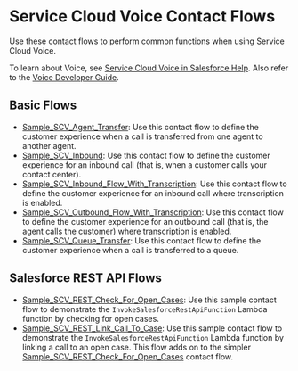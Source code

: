 
# Service Cloud Voice Contact Flows

Use these contact flows to perform common functions when using Service Cloud Voice.

To learn about Voice, see [Service Cloud Voice in Salesforce Help](https://help.salesforce.com/articleView?id=voice_about.htm&type=5). Also refer to the [Voice Developer Guide](https://developer.salesforce.com/docs/atlas.en-us.voice_developer_guide.meta/voice_developer_guide/voice_intro.htm).

## Basic Flows

* [Sample_SCV_Agent_Transfer](Sample_SCV_Agent_Transfer): Use this contact flow to define the customer experience when a call is transferred from one agent to another agent.
* [Sample_SCV_Inbound](Sample_SCV_Inbound): Use this contact flow to define the customer experience for an inbound call (that is, when a customer calls your contact center).
* [Sample_SCV_Inbound_Flow_With_Transcription](Sample_SCV_Inbound_Flow_With_Transcription): Use this contact flow to define the customer experience for an inbound call where transcription is enabled.
* [Sample_SCV_Outbound_Flow_With_Transcription](Sample_SCV_Outbound_Flow_With_Transcription): Use this contact flow to define the customer experience for an outbound call (that is, the agent calls the customer) where transcription is enabled.
* [Sample_SCV_Queue_Transfer](Sample_SCV_Queue_Transfer): Use this contact flow to define the customer experience when a call is transferred to a queue.

## Salesforce REST API Flows

* [Sample_SCV_REST_Check_For_Open_Cases](Sample_SCV_REST_Check_For_Open_Cases): Use this sample contact flow to demonstrate the `InvokeSalesforceRestApiFunction` Lambda function by checking for open cases.
* [Sample_SCV_REST_Link_Call_To_Case](Sample_SCV_REST_Link_Call_To_Case): Use this sample contact flow to demonstrate the `InvokeSalesforceRestApiFunction` Lambda function by linking a call to an open case. This flow adds on to the simpler [Sample_SCV_REST_Check_For_Open_Cases](Sample_SCV_REST_Check_For_Open_Cases) contact flow.
